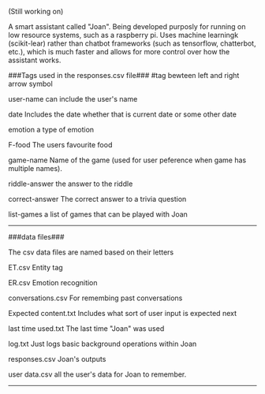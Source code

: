 (Still working on)

A smart assistant called "Joan". Being developed purposly for running on low resource systems, such as a raspberry pi. Uses machine learningk (scikit-lear) rather than chatbot frameworks (such as tensorflow, chatterbot, etc.), which is much faster and allows for more control over how the assistant works.


###Tags used in the responses.csv file###
#tag bewteen left and right arrow symbol

user-name      can include the user's name

date           Includes the date whether that is current date or some other date

emotion        a type of emotion

F-food         The users favourite food

game-name      Name of the game (used for user peference when game has multiple names).

riddle-answer  the answer to the riddle

correct-answer The correct answer to a trivia question

list-games     a list of games that can be played with Joan

______________________________________________________________________________________________________________

###data files###

The csv data files are named based on their letters

ET.csv                    Entity tag

ER.csv                    Emotion recognition

conversations.csv         For remembing past conversations

Expected content.txt      Includes what sort of user input is expected next

last time used.txt        The last time "Joan" was used

log.txt                   Just logs basic background operations within Joan

responses.csv             Joan's outputs

user data.csv             all the user's data for Joan to remember.


______________________________________________________________________________________________________________
  
